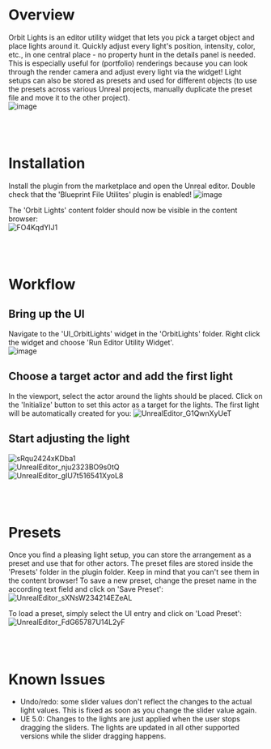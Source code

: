 # Overview
Orbit Lights is an editor utility widget that lets you pick a target object and place lights around it. Quickly adjust every light's position, intensity, color, etc., in one central place - no property hunt in the details panel is needed. This is especially useful for (portfolio) renderings because you can look through the render camera and adjust every light via the widget!
Light setups can also be stored as presets and used for different objects (to use the presets across various Unreal projects, manually duplicate the preset file and move it to the other project).<br>
![image](https://user-images.githubusercontent.com/63724445/212989663-9e1c1c82-b397-4f2b-b690-03ec4f25ccad.png)

<br>
<br>

# Installation
Install the plugin from the marketplace and open the Unreal editor. 
Double check that the 'Blueprint File Utilites' plugin is enabled!
![image](https://user-images.githubusercontent.com/63724445/212990043-782d0773-ed1b-4edb-bd5a-05f8a32e216f.png)


The 'Orbit Lights' content folder should now be visible in the content browser: <br>
![FO4KqdYIJ1](https://user-images.githubusercontent.com/63724445/212994797-cb2ff6b0-b0d0-432e-958d-3562d847917f.jpg)

<br>
<br>


# Workflow
## Bring up the UI
Navigate to the 'UI_OrbitLights' widget in the 'OrbitLights' folder. Right click the widget and choose 'Run Editor Utility Widget'. <br>
![image](https://user-images.githubusercontent.com/63724445/212994933-a03171ea-a8a2-422e-a3c5-3796c632152e.png)

## Choose a target actor and add the first light
In the viewport, select the actor around the lights should be placed. Click on the 'Initialize' button to set this actor as a target for the lights. The first light will be automatically created for you:
![UnrealEditor_G1QwnXyUeT](https://user-images.githubusercontent.com/63724445/212994516-19772094-4a24-494a-a9ec-700266e09037.gif)

## Start adjusting the light
![sRqu2424xKDba1](https://user-images.githubusercontent.com/63724445/213887461-36158e25-096f-41ce-aa38-7465548da364.jpg) <br>
![UnrealEditor_nju2323BO9s0tQ](https://user-images.githubusercontent.com/63724445/213865345-4455e19c-1451-4e60-a8aa-e5751702c3e7.gif) <br>
![UnrealEditor_gIU7t516541XyoL8](https://user-images.githubusercontent.com/63724445/213865589-5f5582af-1931-4956-b3b0-df4b81f66b09.gif)<br>

<br>
<br>
  
# Presets
Once you find a pleasing light setup, you can store the arrangement as a preset and use that for other actors. The preset files are stored inside the 'Presets' folder in the plugin folder. Keep in mind that you can't see them in the content browser!
To save a new preset, change the preset name in the according text field and click on 'Save Preset': <br>
![UnrealEditor_sXNsW234214EZeAL](https://user-images.githubusercontent.com/63724445/213876360-a33292c2-5c1d-4162-bd4c-c201c9ba64f7.gif)  <br>

To load a preset, simply select the UI entry and click on 'Load Preset': <br>
![UnrealEditor_FdG65787U14L2yF](https://user-images.githubusercontent.com/63724445/213876427-581912d2-2e9c-47f9-8876-a150c3ef662e.gif) <br>

<br>
<br>

# Known Issues
- Undo/redo: some slider values don't reflect the changes to the actual light values. This is fixed as soon as you change the slider value again.
- UE 5.0: Changes to the lights are just applied when the user stops dragging the sliders. The lights are updated in all other supported versions while the slider dragging happens. 
